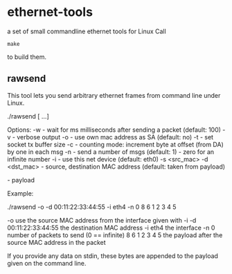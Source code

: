 ethernet-tools
==============

a set of small commandline ethernet tools for Linux
Call

	make

to build them.


rawsend
-------

This tool lets you send arbitrary ethernet frames from command line under Linux.

./rawsend <options> [<byte0> <byte1> ...]

Options:
-w <ms>      - wait for ms milliseconds after sending a packet (default: 100)
-v           - verbose output
-o           - use own mac address as SA (default: no)
-t <n>       - set socket tx buffer size
-c <offset>  - counting mode: increment byte at offset (from DA) by one in each msg
-n <n>       - send a number of msgs (default: 1) - zero for an infinite number
-i <interf>  - use this net device (default: eth0)
-s <src_mac>
-d <dst_mac> - source, destination MAC address (default: taken from payload)

<byteX>      - payload

Example:

./rawsend -o -d 00:11:22:33:44:55 -i eth4 -n 0 8 6 1 2 3 4 5

-o use the source MAC address from the interface given with -i
-d 00:11:22:33:44:55  the destination MAC address
-i eth4  the interface
-n 0  number of packets to send (0 == infinite)
8 6 1 2 3 4 5  the payload after the source MAC address in the packet

If you provide any data on stdin, these bytes are appended to the payload given on the command line.

